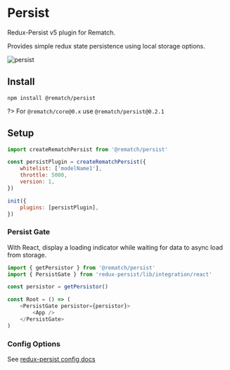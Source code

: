 # Persist

Redux-Persist v5 plugin for Rematch.

Provides simple redux state persistence using local storage options.

![persist](https://user-images.githubusercontent.com/4660659/33304219-67bd1dc6-d3bc-11e7-8159-a05d65c170bf.gif)

## Install

```text
npm install @rematch/persist
```

?> For `@rematch/core@0.x` use `@rematch/persist@0.2.1`

## Setup

```javascript
import createRematchPersist from '@rematch/persist'

const persistPlugin = createRematchPersist({
	whitelist: ['modelName1'],
	throttle: 5000,
	version: 1,
})

init({
	plugins: [persistPlugin],
})
```

### Persist Gate

With React, display a loading indicator while waiting for data to async load from storage.

```javascript
import { getPersistor } from '@rematch/persist'
import { PersistGate } from 'redux-persist/lib/integration/react'

const persistor = getPersistor()

const Root = () => (
	<PersistGate persistor={persistor}>
		<App />
	</PersistGate>
)
```

### Config Options

See [redux-persist config docs](https://github.com/rt2zz/redux-persist/blob/master/docs/api.md#type-persistconfig)
